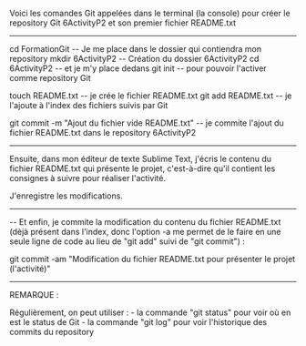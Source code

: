 Voici les comandes Git appelées dans le terminal (la console) pour créer le repository Git 6ActivityP2 et son premier fichier README.txt

-- -----------------------------------------------------------------------------------------------------------------------------
cd FormationGit			-- Je me place dans le dossier qui contiendra mon repository
mkdir 6ActivityP2		-- Création du dossier 6ActivityP2
cd 6ActivityP2			-- et je m'y place dedans
git init				-- pour pouvoir l'activer comme repository Git

touch README.txt 		-- je crée le fichier README.txt
git add README.txt 		-- je l'ajoute à l'index des fichiers suivis par Git

git commit -m "Ajout du fichier vide README.txt"	-- je commite l'ajout du fichier README.txt dans le repository 6ActivityP2

-- -----------------------------------------------------------------------------------------------------------------------------

Ensuite, dans mon éditeur de texte Sublime Text, j'écris le contenu du fichier README.txt qui présente le projet, c'est-à-dire qu'il contient les consignes à suivre pour réaliser l'activité.

J'enregistre les modifications.

-- -----------------------------------------------------------------------------------------------------------------------------

-- Et enfin, je commite la modification du contenu du fichier README.txt (dèjà présent dans l'index, donc l'option -a me permet de le faire en une seule ligne de code au lieu de "git add" suivi de "git commit") :

git commit -am "Modification du fichier README.txt pour présenter le projet (l'activité)"		

-- -----------------------------------------------------------------------------------------------------------------------------

REMARQUE :

Régulièrement, on peut utiliser :
	- la commande "git status" pour voir où en est le status de Git
	- la commande "git log" pour voir l'historique des commits du repository